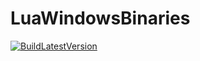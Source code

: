 # LuaWindowsBinaries

[![BuildLatestVersion](https://github.com/kinbei/LuaWindowsBinaries/actions/workflows/build_latest_version.yml/badge.svg)](https://github.com/kinbei/LuaWindowsBinaries/actions/workflows/build_latest_version.yml)
